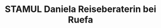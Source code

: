---
title: "STAMUL Daniela  Reiseberaterin bei Ruefa"
url: /hohenruppersdorf/stamul-daniela-reiseberaterin-bei-ruefa/
shop: Reisebüro
---